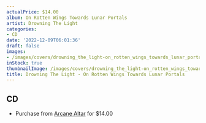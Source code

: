 ```yaml
---
actualPrice: $14.00
album: On Rotten Wings Towards Lunar Portals
artist: Drowning The Light
categories:
- CD
date: '2022-12-09T06:01:36'
draft: false
images:
- /images/covers/drowning_the_light-on_rotten_wings_towards_lunar_portals.jpg
inStock: true
thumbnailImage: /images/covers/drowning_the_light-on_rotten_wings_towards_lunar_portals-thumb.jpg
title: Drowning The Light - On Rotten Wings Towards Lunar Portals
---
```


## CD
* Purchase from [Arcane Altar](https://arcanealtar.bigcartel.com/product/drowning-the-light-on-rotten-wings-towards-lunar-portals-cd) for $14.00
